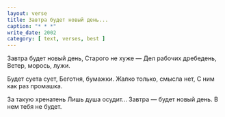 ```yaml
---
layout: verse
title: Завтра будет новый день...
caption: "* * *"
write_date: 2002
category: [ text, verses, best ]
---
```

Завтра будет новый день,
Старого не хуже —
Дел рабочих дребедень,
Ветер, морось, лужи.

Будет суета сует,
Беготня, бумажки.
Жалко только, смысла нет,
С ним как раз промашка.

За такую хренатень
Лишь душа осудит...
Завтра — будет новый день.
В нем тебя не будет.
